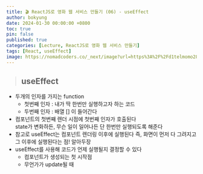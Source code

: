 ```yaml
---
title: 🎬 ReactJS로 영화 웹 서비스 만들기 (06) - useEffect
author: bokyung
date: 2024-01-30 00:00:00 +0800
toc: true
pin: false
published: true
categories: [Lecture, ReactJS로 영화 웹 서비스 만들기]
tags: [React, useEffect]
image: https://nomadcoders.co/_next/image?url=https%3A%2F%2Fd1telmomo28umc.cloudfront.net%2Fmedia%2Fpublic%2Fthumbnails%2Freact-for-beginners.jpeg&w=1920&q=75
---
```


> ## useEffect

- 두개의 인자를 가지는 function
  - 첫번째 인자 : 내가 딱 한번만 실행하고자 하는 코드
  - 두번째 인자 : 배열 [] 이 들어간다
- 컴포넌트의 첫번째 렌더 시점에 첫번째 인자가 호출된다<br>
  state가 변화하든, 무슨 일이 일어나든 단 한번만 실행되도록 해준다
- 참고로 useEffect는 컴포넌트 렌더링 이후에 실행된다 즉, 화면이 먼저 다 그려지고 그 이후에 실행된다는 점! 알아두장
- useEffect를 사용해 코드가 언제 실행될지 결정할 수 있다
  - 컴포넌트가 생성되는 첫 시작점
  - 무언가가 update될 때
